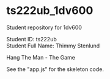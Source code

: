 # ts222ub_1dv600
Student repository for 1dv600

Student ID: ts222ub  
Student Full Name: Thimmy Stenlund  

Hang The Man - The Game  
  
See the "app.js" for the skeleton code.